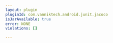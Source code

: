 ```yaml
---
layout: plugin
pluginId: com.vanniktech.android.junit.jacoco
isJarAvailable: true
error: NONE
violations: []

---
```


